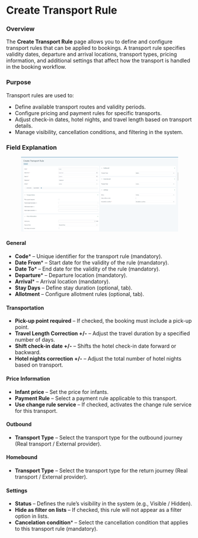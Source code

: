 # Create Transport Rule

### Overview

The **Create Transport Rule** page allows you to define and configure transport rules that can be applied to bookings. A transport rule specifies validity dates, departure and arrival locations, transport types, pricing information, and additional settings that affect how the transport is handled in the booking workflow.

### Purpose

Transport rules are used to:

* Define available transport routes and validity periods.
* Configure pricing and payment rules for specific transports.
* Adjust check-in dates, hotel nights, and travel length based on transport details.
* Manage visibility, cancellation conditions, and filtering in the system.

### Field Explanation

<figure><img src="../.gitbook/assets/image (3) (1) (1) (1).png" alt=""><figcaption></figcaption></figure>

#### General

* **Code**\* – Unique identifier for the transport rule (mandatory).
* **Date From**\* – Start date for the validity of the rule (mandatory).
* **Date To**\* – End date for the validity of the rule (mandatory).
* **Departure**\* – Departure location (mandatory).
* **Arrival**\* – Arrival location (mandatory).
* **Stay Days** – Define stay duration (optional, tab).
* **Allotment** – Configure allotment rules (optional, tab).

#### Transportation

* **Pick-up point required** – If checked, the booking must include a pick-up point.
* **Travel Length Correction +/-** – Adjust the travel duration by a specified number of days.
* **Shift check-in date +/-** – Shifts the hotel check-in date forward or backward.
* **Hotel nights correction +/-** – Adjust the total number of hotel nights based on transport.

#### Price Information

* **Infant price** – Set the price for infants.
* **Payment Rule** – Select a payment rule applicable to this transport.
* **Use change rule service** – If checked, activates the change rule service for this transport.

#### Outbound

* **Transport Type** – Select the transport type for the outbound journey (Real transport / External provider).

#### Homebound

* **Transport Type** – Select the transport type for the return journey (Real transport / External provider).

#### Settings

* **Status** – Defines the rule’s visibility in the system (e.g., Visible / Hidden).
* **Hide as filter on lists** – If checked, this rule will not appear as a filter option in lists.
* **Cancelation condition**\* – Select the cancellation condition that applies to this transport rule (mandatory).

